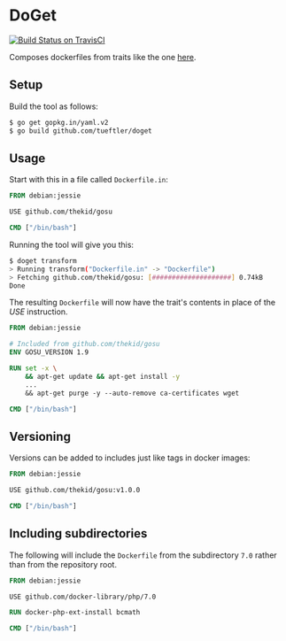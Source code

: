 DoGet
=====
[![Build Status on TravisCI](https://secure.travis-ci.org/tueftler/doget.png)](http://travis-ci.org/tueftler/doget)

Composes dockerfiles from traits like the one [here](https://github.com/thekid/gosu).

Setup
-----
Build the tool as follows:

```sh
$ go get gopkg.in/yaml.v2
$ go build github.com/tueftler/doget
```

Usage
-----
Start with this in a file called `Dockerfile.in`:

```dockerfile
FROM debian:jessie

USE github.com/thekid/gosu

CMD ["/bin/bash"]
```

Running the tool will give you this:

```sh
$ doget transform
> Running transform("Dockerfile.in" -> "Dockerfile")
> Fetching github.com/thekid/gosu: [####################] 0.74kB
Done
```

The resulting `Dockerfile` will now have the trait's contents in place of the *USE* instruction.

```dockerfile
FROM debian:jessie

# Included from github.com/thekid/gosu
ENV GOSU_VERSION 1.9

RUN set -x \
    && apt-get update && apt-get install -y 
    ...
    && apt-get purge -y --auto-remove ca-certificates wget

CMD ["/bin/bash"]
```

Versioning
----------
Versions can be added to includes just like tags in docker images:

```dockerfile
FROM debian:jessie

USE github.com/thekid/gosu:v1.0.0

CMD ["/bin/bash"]
```

Including subdirectories
------------------------
The following will include the `Dockerfile` from the subdirectory `7.0` rather than from the repository root.

```dockerfile
FROM debian:jessie

USE github.com/docker-library/php/7.0

RUN docker-php-ext-install bcmath

CMD ["/bin/bash"]
```